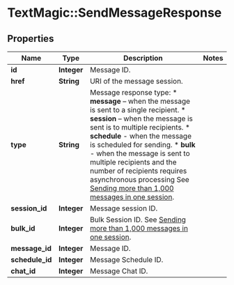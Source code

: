 # TextMagic::SendMessageResponse

## Properties
Name | Type | Description | Notes
------------ | ------------- | ------------- | -------------
**id** | **Integer** | Message ID. | 
**href** | **String** | URI of the message session. | 
**type** | **String** | Message response type: * **message** – when the message is sent to a single recipient. * **session** – when the message is sent is to multiple recipients. * **schedule** - when the message is scheduled for sending. * **bulk** - when the message is sent to multiple recipients and the number of recipients requires asynchronous processing See [Sending more than 1,000 messages in one session](http://docs.textmagictesting.com/#section/Tutorials/Sending-more-than-1000-messages-in-one-session).  | 
**session_id** | **Integer** | Message session ID. | 
**bulk_id** | **Integer** | Bulk Session ID. See [Sending more than 1,000 messages in one session](http://docs.textmagictesting.com/#section/Tutorials/Sending-more-than-1000-messages-in-one-session). | 
**message_id** | **Integer** | Message ID. | 
**schedule_id** | **Integer** | Message Schedule ID. | 
**chat_id** | **Integer** | Message Chat ID. | 



